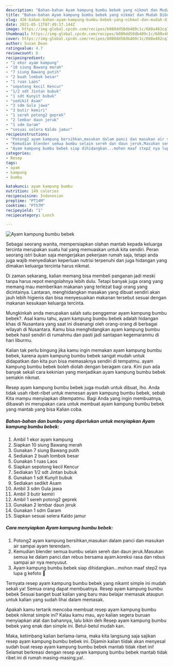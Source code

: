 ```yaml
---
description: "Bahan-bahan Ayam kampung bumbu bebek yang nikmat dan Mudah Dibuat"
title: "Bahan-bahan Ayam kampung bumbu bebek yang nikmat dan Mudah Dibuat"
slug: 426-bahan-bahan-ayam-kampung-bumbu-bebek-yang-nikmat-dan-mudah-dibuat
date: 2021-05-11T07:49:17.144Z
image: https://img-global.cpcdn.com/recipes/b080dd58db409c1c/680x482cq70/ayam-kampung-bumbu-bebek-foto-resep-utama.jpg
thumbnail: https://img-global.cpcdn.com/recipes/b080dd58db409c1c/680x482cq70/ayam-kampung-bumbu-bebek-foto-resep-utama.jpg
cover: https://img-global.cpcdn.com/recipes/b080dd58db409c1c/680x482cq70/ayam-kampung-bumbu-bebek-foto-resep-utama.jpg
author: Susan Dean
ratingvalue: 4.7
reviewcount: 6
recipeingredient:
- "1 ekor ayam kampung"
- "10 siung Bawang merah"
- "7 siung Bawang putih"
- "2 buah lombok besar"
- "1 ruas Laos"
- "sepotong kecil Kencur"
- "1/2 sdt Jintan bubuk"
- "1 sdt Kunyit bubuk"
- "sedikit Asam"
- "3 sdm Gula jawa"
- "3 butir kemiri"
- "1 sereh potong2 geprek"
- "2 lembar daun jeruk"
- "1 sdm Garam"
- "sesuai selera Kaldo jamur"
recipeinstructions:
- "Potong2 ayam kampung bersihkan,masukan dalam panci dan masukan air sampai ayam terendam."
- "Kemudian blender semua bumbu selain sereh dan daun jeruk.Masukan semua ke dalam panci.dan rebus bersama ayam.koreksi rasa dan rebus sampai air nya menyusut."
- "Ayam kampung bumbu bebek siap dihidangkan...mohon maaf step2 nya lupa g kefoto 🙏"
categories:
- Resep
tags:
- ayam
- kampung
- bumbu

katakunci: ayam kampung bumbu 
nutrition: 149 calories
recipecuisine: Indonesian
preptime: "PT14M"
cooktime: "PT57M"
recipeyield: "1"
recipecategory: Lunch

---
```



![Ayam kampung bumbu bebek](https://img-global.cpcdn.com/recipes/b080dd58db409c1c/680x482cq70/ayam-kampung-bumbu-bebek-foto-resep-utama.jpg)

Sebagai seorang wanita, mempersiapkan olahan mantab kepada keluarga tercinta merupakan suatu hal yang memuaskan untuk kita sendiri. Peran seorang istri bukan saja mengerjakan pekerjaan rumah saja, tetapi anda juga wajib menyediakan keperluan nutrisi terpenuhi dan juga hidangan yang dimakan keluarga tercinta harus nikmat.

Di zaman  sekarang, kalian memang bisa membeli panganan jadi meski tanpa harus repot mengolahnya lebih dulu. Tetapi banyak juga orang yang memang mau memberikan makanan yang terlezat bagi orang yang dicintainya. Lantaran, menghidangkan masakan yang dibuat sendiri akan jauh lebih higienis dan bisa menyesuaikan makanan tersebut sesuai dengan makanan kesukaan keluarga tercinta. 



Mungkinkah anda merupakan salah satu penggemar ayam kampung bumbu bebek?. Asal kamu tahu, ayam kampung bumbu bebek adalah hidangan khas di Nusantara yang saat ini disenangi oleh orang-orang di berbagai wilayah di Nusantara. Kamu bisa menghidangkan ayam kampung bumbu bebek hasil sendiri di rumahmu dan pasti jadi santapan kegemaranmu di hari liburmu.

Kalian tak perlu bingung jika kamu ingin memakan ayam kampung bumbu bebek, karena ayam kampung bumbu bebek sangat mudah untuk didapatkan dan kita pun bisa memasaknya sendiri di tempatmu. ayam kampung bumbu bebek boleh diolah dengan beragam cara. Kini pun ada banyak sekali cara kekinian yang menjadikan ayam kampung bumbu bebek semakin nikmat.

Resep ayam kampung bumbu bebek juga mudah untuk dibuat, lho. Anda tidak usah ribet-ribet untuk memesan ayam kampung bumbu bebek, sebab Kita mampu menyiapkan ditempatmu. Bagi Anda yang ingin membuatnya, dibawah ini merupakan cara untuk membuat ayam kampung bumbu bebek yang mantab yang bisa Kalian coba.

<!--inarticleads1-->

##### Bahan-bahan dan bumbu yang diperlukan untuk menyiapkan Ayam kampung bumbu bebek:

1. Ambil 1 ekor ayam kampung
1. Siapkan 10 siung Bawang merah
1. Gunakan 7 siung Bawang putih
1. Sediakan 2 buah lombok besar
1. Gunakan 1 ruas Laos
1. Siapkan sepotong kecil Kencur
1. Sediakan 1/2 sdt Jintan bubuk
1. Gunakan 1 sdt Kunyit bubuk
1. Sediakan sedikit Asam
1. Ambil 3 sdm Gula jawa
1. Ambil 3 butir kemiri
1. Ambil 1 sereh potong2 geprek
1. Gunakan 2 lembar daun jeruk
1. Gunakan 1 sdm Garam
1. Siapkan sesuai selera Kaldo jamur




<!--inarticleads2-->

##### Cara menyiapkan Ayam kampung bumbu bebek:

1. Potong2 ayam kampung bersihkan,masukan dalam panci dan masukan air sampai ayam terendam.
1. Kemudian blender semua bumbu selain sereh dan daun jeruk.Masukan semua ke dalam panci.dan rebus bersama ayam.koreksi rasa dan rebus sampai air nya menyusut.
1. Ayam kampung bumbu bebek siap dihidangkan...mohon maaf step2 nya lupa g kefoto 🙏




Ternyata resep ayam kampung bumbu bebek yang nikamt simple ini mudah sekali ya! Semua orang dapat membuatnya. Resep ayam kampung bumbu bebek Sesuai banget buat kalian yang baru mau belajar memasak ataupun untuk kalian yang sudah lihai dalam memasak.

Apakah kamu tertarik mencoba membuat resep ayam kampung bumbu bebek nikmat simple ini? Kalau kamu mau, ayo kalian segera buruan menyiapkan alat dan bahannya, lalu bikin deh Resep ayam kampung bumbu bebek yang enak dan simple ini. Betul-betul mudah kan. 

Maka, ketimbang kalian berlama-lama, maka kita langsung saja sajikan resep ayam kampung bumbu bebek ini. Dijamin kalian tiidak akan menyesal sudah buat resep ayam kampung bumbu bebek mantab tidak ribet ini! Selamat berkreasi dengan resep ayam kampung bumbu bebek mantab tidak ribet ini di rumah masing-masing,ya!.

